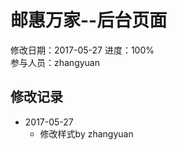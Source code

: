 # 邮惠万家--后台页面  
修改日期：2017-05-27
进度：100%  
参与人员：zhangyuan

## 修改记录
- 2017-05-27
    * 修改样式by zhangyuan









